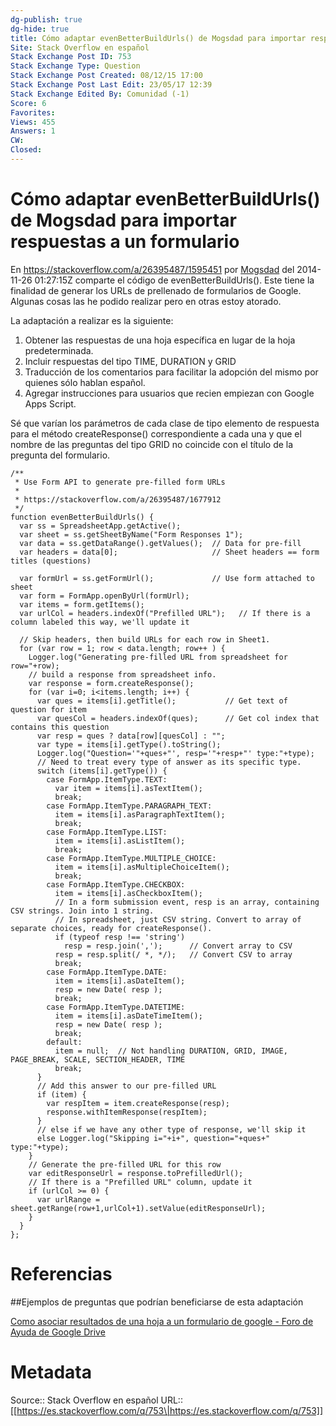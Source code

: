 ```yaml
---
dg-publish: true
dg-hide: true
title: Cómo adaptar evenBetterBuildUrls() de Mogsdad para importar respuestas a un formulario
Site: Stack Overflow en español
Stack Exchange Post ID: 753
Stack Exchange Type: Question
Stack Exchange Post Created: 08/12/15 17:00
Stack Exchange Post Last Edit: 23/05/17 12:39
Stack Exchange Edited By: Comunidad (-1)
Score: 6
Favorites: 
Views: 455
Answers: 1
CW: 
Closed: 
---
```

# Cómo adaptar evenBetterBuildUrls() de Mogsdad para importar respuestas a un formulario

En https://stackoverflow.com/a/26395487/1595451 por [Mogsdad](https://stackoverflow.com/users/1677912/mogsdad) del 2014-11-26 01:27:15Z comparte el código de evenBetterBuildUrls(). Este tiene la finalidad de generar los URLs de prellenado de formularios de Google. Algunas cosas las he podido realizar pero en otras estoy atorado.

La adaptación a realizar es la siguiente:

1. Obtener las respuestas de una hoja específica en lugar de la hoja predeterminada.
2. Incluir respuestas del tipo TIME, DURATION y GRID
3. Traducción de los comentarios para facilitar la adopción del mismo por quienes sólo hablan español.
4. Agregar instrucciones para usuarios que recien empiezan con Google Apps Script.

Sé que varían los parámetros de cada clase de tipo elemento de respuesta para el método createResponse() correspondiente a cada una y que el nombre de las preguntas del tipo GRID no coincide con el título de la pregunta del formulario.


    /**
     * Use Form API to generate pre-filled form URLs
     * 
     * https://stackoverflow.com/a/26395487/1677912
     */
    function evenBetterBuildUrls() {
      var ss = SpreadsheetApp.getActive();
      var sheet = ss.getSheetByName("Form Responses 1");
      var data = ss.getDataRange().getValues();  // Data for pre-fill
      var headers = data[0];                     // Sheet headers == form titles (questions)
    
      var formUrl = ss.getFormUrl();             // Use form attached to sheet
      var form = FormApp.openByUrl(formUrl);
      var items = form.getItems();
      var urlCol = headers.indexOf("Prefilled URL");   // If there is a column labeled this way, we'll update it
    
      // Skip headers, then build URLs for each row in Sheet1.
      for (var row = 1; row < data.length; row++ ) {
        Logger.log("Generating pre-filled URL from spreadsheet for row="+row);
        // build a response from spreadsheet info.
        var response = form.createResponse();
        for (var i=0; i<items.length; i++) {
          var ques = items[i].getTitle();           // Get text of question for item
          var quesCol = headers.indexOf(ques);      // Get col index that contains this question
          var resp = ques ? data[row][quesCol] : "";
          var type = items[i].getType().toString();
          Logger.log("Question='"+ques+"', resp='"+resp+"' type:"+type);
          // Need to treat every type of answer as its specific type.
          switch (items[i].getType()) {
            case FormApp.ItemType.TEXT:
              var item = items[i].asTextItem();
              break;
            case FormApp.ItemType.PARAGRAPH_TEXT: 
              item = items[i].asParagraphTextItem();
              break;
            case FormApp.ItemType.LIST:
              item = items[i].asListItem();
              break;
            case FormApp.ItemType.MULTIPLE_CHOICE:
              item = items[i].asMultipleChoiceItem();
              break;
            case FormApp.ItemType.CHECKBOX:
              item = items[i].asCheckboxItem();
              // In a form submission event, resp is an array, containing CSV strings. Join into 1 string.
              // In spreadsheet, just CSV string. Convert to array of separate choices, ready for createResponse().
              if (typeof resp !== 'string')
                resp = resp.join(',');      // Convert array to CSV
              resp = resp.split(/ *, */);   // Convert CSV to array
              break;
            case FormApp.ItemType.DATE:
              item = items[i].asDateItem();
              resp = new Date( resp );
              break;
            case FormApp.ItemType.DATETIME:
              item = items[i].asDateTimeItem();
              resp = new Date( resp );
              break;
            default:
              item = null;  // Not handling DURATION, GRID, IMAGE, PAGE_BREAK, SCALE, SECTION_HEADER, TIME
              break;
          }
          // Add this answer to our pre-filled URL
          if (item) {
            var respItem = item.createResponse(resp);
            response.withItemResponse(respItem);
          }
          // else if we have any other type of response, we'll skip it
          else Logger.log("Skipping i="+i+", question="+ques+" type:"+type);
        }
        // Generate the pre-filled URL for this row
        var editResponseUrl = response.toPrefilledUrl();
        // If there is a "Prefilled URL" column, update it
        if (urlCol >= 0) {
          var urlRange = sheet.getRange(row+1,urlCol+1).setValue(editResponseUrl);
        }
      }
    };

# Referencias

##Ejemplos de preguntas que podrían beneficiarse de esta adaptación

[Como asociar resultados de una hoja a un formulario de google - Foro de Ayuda de Google Drive](https://productforums.google.com/forum/#!topic/docs-es/ZJUfhIw4uro)

# Metadata
Source:: Stack Overflow en español
URL:: [[https://es.stackoverflow.com/q/753\|https://es.stackoverflow.com/q/753]]

